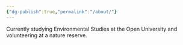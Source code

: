 ```yaml
---
{"dg-publish":true,"permalink":"/about/"}
---
```


Currently studying Environmental Studies at the Open University and volunteering at a nature reserve.
